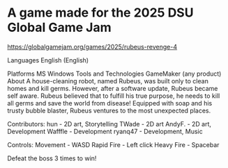 # A game made for the 2025 DSU Global Game Jam

https://globalgamejam.org/games/2025/rubeus-revenge-4

Languages
English (English)

Platforms
MS Windows
Tools and Technologies
GameMaker (any product)
About
A house-cleaning robot, named Rubeus, was built only to clean homes and kill germs. However, after a software update, Rubeus became self aware. Rubeus believed that to fulfill his true purpose, he needs to kill all germs and save the world from disease! Equipped with soap and his trusty bubble blaster, Rubeus ventures to the most unexpected places.

Contributors:
hun - 2D art, Storytelling
TWade - 2D art
AndyF. - 2D art, Development
Wafffle - Development
ryanq47 - Development, Music

Controls:
Movement - WASD
Rapid Fire - Left click
Heavy Fire - Spacebar

Defeat the boss 3 times to win!
